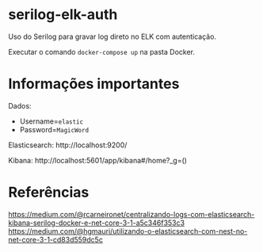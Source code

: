 # serilog-elk-auth
Uso do Serilog para gravar log direto no ELK com autenticação.

Executar o comando `docker-compose up` na pasta Docker.

# Informações importantes

Dados:
* Username=`elastic`
* Password=`MagicWord`

Elasticsearch: http://localhost:9200/

Kibana: http://localhost:5601/app/kibana#/home?_g=()

# Referências

https://medium.com/@rcarneironet/centralizando-logs-com-elasticsearch-kibana-serilog-docker-e-net-core-3-1-a5c346f353c3
https://medium.com/@hgmauri/utilizando-o-elasticsearch-com-nest-no-net-core-3-1-cd83d559dc5c